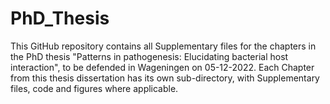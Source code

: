 # PhD_Thesis
This GitHub repository contains all Supplementary files for the chapters in the PhD thesis "Patterns in pathogenesis:  Elucidating bacterial host interaction", to be defended in Wageningen on 05-12-2022.
Each Chapter from this thesis dissertation has its own sub-directory, with Supplementary files, code and figures where applicable. 

